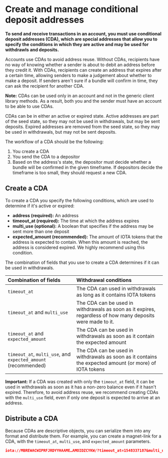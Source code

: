 # Create and manage conditional deposit addresses

**To send and receive transactions in an account, you must use conditional deposit addresses (CDA), which are special addresses that allow you to specify the conditions in which they are active and may be used for withdrawls and deposits.**

Accounts use CDAs to avoid address reuse. Without CDAs, recipients have no way of knowing whether a sender is about to debit an address before they credit it. With CDAs, recipients can create an address that expires after a certain time, allowing senders to make a judgement about whether to make a deposit. If senders aren't sure if a bundle will confirm in time, they can ask the recipient for another CDA.

**Note:** CDAs can be used only in an account and not in the generic client library methods. As a result, both you and the sender must have an account to be able to use CDAs.

CDAs can be in either an active or expired state. Active addresses are part of the seed state, so they may not be used in withdrawals, but may be sent deposits. Expired addresses are removed from the seed state, so they may be used in withdrawals, but may not be sent deposits.

The workflow of a CDA should be the following:

1. You create a CDA
2. You send the CDA to a depositor
3. Based on the address's state, the depositor must decide whether a bundle will be confirmed in the given timeframe. If depositors decide the timeframe is too small, they should request a new CDA.

## Create a CDA

To create a CDA you specify the following conditions, which are used to determine if it's active or expired:

* **address (required):** An address
* **timeout_at (required):** The time at which the address expires
* **multi_use (optional):** A boolean that specifies if the address may be sent more than one deposit
* **expected_amount (recommended):** The amount of IOTA tokens that the address is expected to contain. When this amount is reached, the address is considered expired. We highly recommend using this condition.

The combination of fields that you use to create a CDA determines if it can be used in withdrawals.

|  **Combination of fields** | **Withdrawal conditions**
| :----------| :----------|
|`timeout_at` |The CDA can used in withdrawals as long as it contains IOTA tokens|
|`timeout_at` and `multi_use` |The CDA can be used in withdrawals as soon as it expires, regardless of how many deposits were made to it. |
|`timeout_at` and `expected_amount`| The CDA can be used in withdrawals as soon as it contain the expected amount|
|`timeout_at`, `multi_use`, and `expected_amount` (recommended) |The CDA can be used in withdrawals as soon as it contains the expected amount (or more) of IOTA tokens |

**Important:** If a CDA was created with only the `timeout_at` field, it can be used in withdrawals as soon as it has a non-zero balance even if it hasn't expired. Therefore, to avoid address reuse, we recommend creating CDAs with the `multi_use` field, even if only one deposit is expected to arrive at an address.

## Distribute a CDA

Because CDAs are descriptive objects, you can serialize them into any format and distribute them. For example, you can create a magnet-link for a CDA, with the `timeout_at`, `multi_use`, and `expected_amount` parameters.

```json
iota://MBREWACWIPRFJRDYYHAAME…AMOIDZCYKW/?timeout_at=1548337187&multi_use=true&expected_amount=0
```
